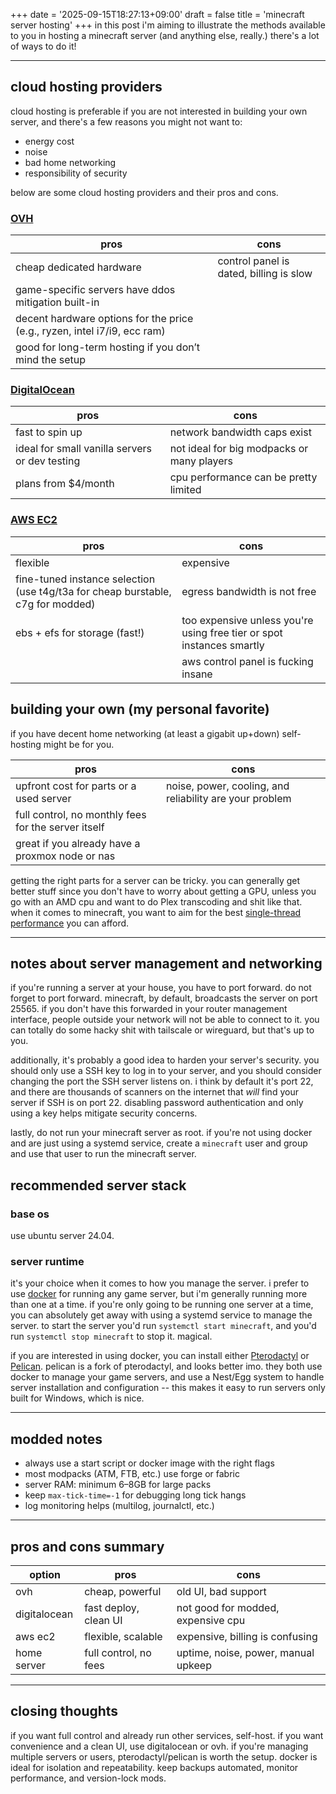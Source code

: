 +++
date = '2025-09-15T18:27:13+09:00'
draft = false
title = 'minecraft server hosting'
+++
in this post i'm aiming to illustrate the methods available to you in hosting a minecraft server (and anything else, really.) there's a lot of ways to do it!

---

## cloud hosting providers

cloud hosting is preferable if you are not interested in building your own server, and there's a few reasons you might not want to:
- energy cost
- noise
- bad home networking
- responsibility of security

below are some cloud hosting providers and their pros and cons.

### [OVH](https://us.ovhcloud.com/vps/)

| pros                                                                      | cons                                    |
|---------------------------------------------------------------------------|-----------------------------------------| 
| cheap dedicated hardware                                                  | control panel is dated, billing is slow |
| game-specific servers have ddos mitigation built-in                       |                                         
| decent hardware options for the price (e.g., ryzen, intel i7/i9, ecc ram) |                                         
| good for long-term hosting if you don’t mind the setup                    |                                         

### [DigitalOcean](https://www.digitalocean.com/pricing/droplets)

| pros                                                                      | cons                                    |
|---------------------------------------------------------------------------|-----------------------------------------| 
| fast to spin up                                                           | network bandwidth caps exist
| ideal for small vanilla servers or dev testing                            | not ideal for big modpacks or many players
| plans from $4/month                                                       | cpu performance can be pretty limited 

### [AWS EC2](https://aws.amazon.com/ec2/)

| pros                                                                      | cons                                    |
|---------------------------------------------------------------------------|-----------------------------------------| 
| flexible                                                                  | expensive  
| fine-tuned instance selection (use t4g/t3a for cheap burstable, c7g for modded) | egress bandwidth is not free  
| ebs + efs for storage (fast!) | too expensive unless you're using free tier or spot instances smartly 
| | aws control panel is fucking insane

 

## building your own (my personal favorite)

if you have decent home networking (at least a gigabit up+down) self-hosting might be for you.

| pros                                                                      | cons                                    |
|---------------------------------------------------------------------------|-----------------------------------------| 
| upfront cost for parts or a used server  | noise, power, cooling, and reliability are your problem 
| full control, no monthly fees for the server itself  
| great if you already have a proxmox node or nas  

getting the right parts for a server can be tricky. you can generally get better stuff since you don't have to worry about getting a GPU, unless you go with an AMD cpu and want to do Plex transcoding and shit like that.
when it comes to minecraft, you want to aim for the best [single-thread performance](https://www.cpubenchmark.net/singleThread.html) you can afford.

---

## notes about server management and networking

if you're running a server at your house, you have to port forward. do not forget to port forward.
minecraft, by default, broadcasts the server on port 25565. if you don't have this forwarded in your router management interface, people outside your network will not be able to connect to it.
you can totally do some hacky shit with tailscale or wireguard, but that's up to you.

additionally, it's probably a good idea to harden your server's security. you should only use a SSH key to log in to your server, and you should consider changing the port the SSH server listens on. i think by default it's port 22, and there are thousands of scanners on the internet that *will* find your server if SSH is on port 22. disabling password authentication and only using a key helps mitigate security concerns.

lastly, do not run your minecraft server as root. if you're not using docker and are just using a systemd service, create a `minecraft` user and group and use that user to run the minecraft server.

## recommended server stack

### base os

use ubuntu server 24.04.

### server runtime

it's your choice when it comes to how you manage the server. i prefer to use [docker](https://www.docker.com/) for running any game server, but i'm generally running more than one at a time.
if you're only going to be running one server at a time, you can absolutely get away with using a systemd service to manage the server. to start the server you'd run `systemctl start minecraft`, and you'd run `systemctl stop minecraft` to stop it. magical.

if you are interested in using docker, you can install either [Pterodactyl](https://pterodactyl.io/) or [Pelican](https://pelican.dev/). pelican is a fork of pterodactyl, and looks better imo. they both use docker to manage your game servers, and use a Nest/Egg system to handle server installation and configuration -- this makes it easy to run servers only built for Windows, which is nice.

---

## modded notes

- always use a start script or docker image with the right flags  
- most modpacks (ATM, FTB, etc.) use forge or fabric  
- server RAM: minimum 6–8GB for large packs  
- keep `max-tick-time=-1` for debugging long tick hangs  
- log monitoring helps (multilog, journalctl, etc.)  

---

## pros and cons summary

| option        | pros                         | cons                                |
|---------------|------------------------------|--------------------------------------|
| ovh           | cheap, powerful              | old UI, bad support                  |
| digitalocean  | fast deploy, clean UI        | not good for modded, expensive cpu   |
| aws ec2       | flexible, scalable           | expensive, billing is confusing      |
| home server   | full control, no fees        | uptime, noise, power, manual upkeep  |

---

## closing thoughts

if you want full control and already run other services, self-host. if you want convenience and a clean UI, use digitalocean or ovh. if you're managing multiple servers or users, pterodactyl/pelican is worth the setup. docker is ideal for isolation and repeatability. keep backups automated, monitor performance, and version-lock mods.
